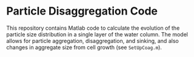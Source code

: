 # Particle Disaggregation Code
This repository contains Matlab code to calculate the evolution of the 
particle size distribution in a single layer of the water column. The 
model allows for particle aggregation, disaggregation, and sinking, 
and also changes in aggregate size from cell growth (see `SetUpCoag.m`).

